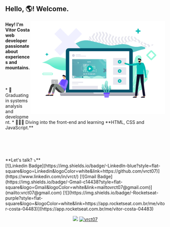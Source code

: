 ## Hello, 🌎! Welcome.



<img align="right" src="https://github.com/vrct07/vrct07/blob/main/ilustra%C3%A7%C3%A3o-dev-summit.png" width="425"/>



#### Hey! I'm Vitor Costa web developer passionate about experiences and mountains.
</br>
</br>
* 📕 Graduating in systems analysis and development.
* 🏊🏽‍♂️ Diving into the front-end and learning **HTML, CSS and JavaScript.**
</br>
</br>
</br>
</br>
</br>
</br>
**Let's talk? ⤵️**
</br>
[![Linkedin Badge](https://img.shields.io/badge/-LinkedIn-blue?style=flat-square&logo=Linkedin&logoColor=white&link=https://github.com/vrct07)](https://www.linkedin.com/in/vrct/)  [![Gmail Badge](https://img.shields.io/badge/-Gmail-c14438?style=flat-square&logo=Gmail&logoColor=white&link=mailtovrct07@gmail.com)](mailto:vrct07@gmail.com)  [![](https://img.shields.io/badge/-Rocketseat-purple?style=flat-square&logo=&logoColor=white&link=https://app.rocketseat.com.br/me/vitor-costa-04483)](https://app.rocketseat.com.br/me/vitor-costa-04483)
<p align = "center">
  <a href="https://github.com/vrct07"><img src="https://github-readme-stats.vercel.app/api/top-langs/?username=vrct07&layout=compact&theme=dark"/></a> 
  <a href="https://github.com/vrct07"><img src="https://github-readme-stats.vercel.app/api?username=vrct07&show_icons=true&theme=dark&include_all_commits=true&count_private=true" alt="vrct07"/></a>
</p> 

